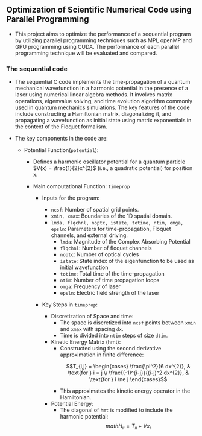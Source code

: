 ## Optimization of Scientific Numerical Code using Parallel Programming

* This project aims to optimize the performance of a sequential program by utilizing parallel programming techniques such as MPI, openMP and GPU programming using CUDA. The performance of each parallel programming technique will be evaluated and compared.

### The sequential code
* The sequential C code implements the time-propagation of a quantum mechanical wavefunction in a harmonic potential in the presence of a laser using numerical linear algebra methods. It involves matrix operations, eigenvalue solving, and time evolution algorithm commonly used in quantum mechanics simulations. The key features of the code include constructing a Hamiltonian matrix, diagonalizing it, and propagating a wavefunction as initial state using matrix exponentials in the context of the Floquet formalism.

* The key components in the code are:
  * Potential Function(`potential`):
    * Defines a harmonic oscillator potential for a quantum particle $V(x) = \frac{1}{2}x^{2}$ (i.e., a quadratic potential) for position x.

    * Main computational Function: `timeprop`
      * Inputs for the program:
        * `ncsf`: Number of spatial grid points.
        * `xmin, xmax`: Boundaries of the 1D spatial domain.
        * `lmda, flqchnl, noptc, istate, totime, ntim, omga, epsln`: Parameters for time-propagation, Floquet channels, and external driving.
          * `lmda`: Magnitude of the Complex Absorbing Potential
          * `flqchnl`: Number of floquet channels
          * `noptc`: Number of optical cycles
          * `istate`: State index of the eigenfunction to be used as initial wavefunction
          * `totime`: Total time of the time-propagation
          * `ntim`: Number of time propagation loops
          * `omga`: Frequency of laser
          * `epsln`: Electric field strength of the laser 

      * Key Steps in `timeprop`:
        * Discretization of Space and time: 
          * The space is discretized into `ncsf` points between `xmin` and `xmax` with spacing `dx`.
          * Time is divided into `ntim` steps of size `dtim`.
        * Kinetic Energy Matrix (hmt):
          * Constructed using the second derivative approximation in finite difference:
              ```math 
              T_{i,j} = 
              \begin{cases} 
              \frac{\pi^2}{6 dx^{2}}, & \text{for } i = j \\
              \frac{(-1)^{i-j}}{(i-j)^2 dx^{2}}, & \text{for } i \ne j
              \end{cases}
              ```      
          * This approximates the kinetic energy operator in the Hamiltonian.
        * Potential Energy: 
          * The diagonal of `hmt` is modified to include the harmonic potential:
            $$math H_{ii} = T_{ii} + V{x_i}$$
